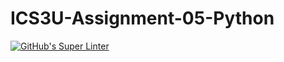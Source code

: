 # ICS3U-Assignment-05-Python

[![GitHub's Super Linter](https://github.com/Michael-Zagon/ICS3U-Assignment-05-Python/workflows/GitHub's%20Super%20Linter/badge.svg)](https://github.com/Michael-Zagon/ICS3U-Assignment-05-Python/actions)

